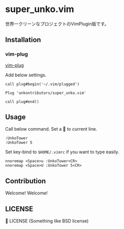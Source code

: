 super_unko.vim
==============

世界一クリーンなプロジェクトのVimPlugin版です。

Installation
------------

### vim-plug

[vim-plug](https://github.com/junegunn/vim-plug)

Add below settings.

```vim
call plug#begin('~/.vim/plugged')

Plug 'unkontributors/super_unko.vim'

call plug#end()
```

Usage
-----

Call below command. Set a 💩 to current line.

```vim
:UnkoTower
:UnkoTower 5
```

Set key-bind to `$HOME/.vimrc` if you want to type easily.

```vim
nnoremap <Space>u :UnkoTower<CR>
nnoremap <Space>U :UnkoTower 5<CR>
```

Contribution
------------

Welcome! Welcome!

LICENSE
-------

💩 LICENSE
 (Something like BSD license)

